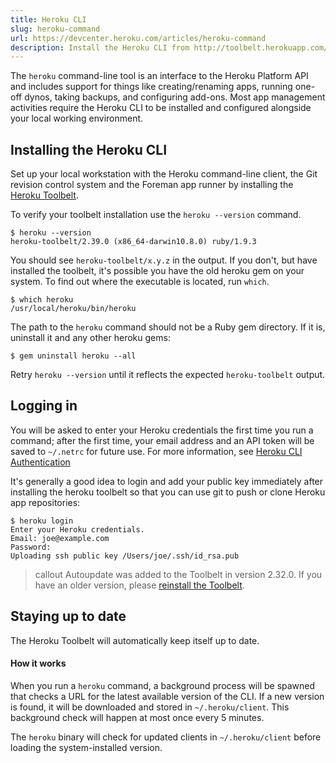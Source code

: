 ```yaml
---
title: Heroku CLI
slug: heroku-command
url: https://devcenter.heroku.com/articles/heroku-command
description: Install the Heroku CLI from http://toolbelt.herokuapp.com/ which includes the CLI, the Foreman procfile runner and git.
---
```


The `heroku` command-line tool is an interface to the Heroku Platform API and
includes support for things like creating/renaming apps, running one-off dynos,
taking backups, and configuring add-ons. Most app management activities require
the Heroku CLI to be installed and configured alongside your local
working environment.

## Installing the Heroku CLI

Set up your local workstation with the Heroku command-line client, the Git revision control system and the Foreman app runner by installing the [Heroku Toolbelt](http://toolbelt.heroku.com/).

To verify your toolbelt installation use the `heroku --version` command.

```term
$ heroku --version
heroku-toolbelt/2.39.0 (x86_64-darwin10.8.0) ruby/1.9.3
```

You should see `heroku-toolbelt/x.y.z` in the output. If you don't, but have installed the toolbelt, it's possible you have the old heroku gem on your system. To find out where the executable is located, run `which`.

```term
$ which heroku
/usr/local/heroku/bin/heroku
```

The path to the `heroku` command should not be a Ruby gem directory. If it is, uninstall it and any other heroku gems:

```term
$ gem uninstall heroku --all
```

Retry `heroku --version` until it reflects the expected `heroku-toolbelt` output.

## Logging in

You will be asked to enter your Heroku credentials the first time you run a command; after the first time, your email address and an API token will be saved to `~/.netrc` for future use. For more information, see [Heroku CLI Authentication](http://devcenter.heroku.com/articles/authentication)

It's generally a good idea to login and add your public key immediately after installing the
heroku toolbelt so that you can use git to push or clone Heroku app repositories:

```term
$ heroku login
Enter your Heroku credentials.
Email: joe@example.com
Password: 
Uploading ssh public key /Users/joe/.ssh/id_rsa.pub
```

> callout
> Autoupdate was added to the Toolbelt in version 2.32.0. If you have an older version, please [reinstall the Toolbelt](https://toolbelt.heroku.com).

## Staying up to date

The Heroku Toolbelt will automatically keep itself up to date.

#### How it works

When you run a `heroku` command, a background process will be spawned that checks a URL for the latest available version of the CLI. If a new version is found, it will be downloaded and stored in `~/.heroku/client`. This background check will happen at most once every 5 minutes.

The `heroku` binary will check for updated clients in `~/.heroku/client` before loading the system-installed version. 